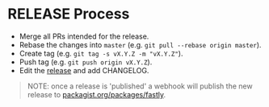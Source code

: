 # RELEASE Process

- Merge all PRs intended for the release.
- Rebase the changes into `master` (e.g. `git pull --rebase origin master`).
- Create tag (e.g. `git tag -s vX.Y.Z -m "vX.Y.Z"`).
- Push tag (e.g. `git push origin vX.Y.Z`).
- Edit the [release](https://github.com/fastly/fastly-php/releases) and add CHANGELOG.

> NOTE: once a release is 'published' a webhook will publish the new release to [packagist.org/packages/fastly](https://packagist.org/packages/fastly/fastly).
